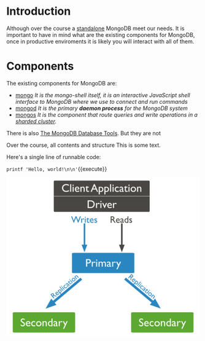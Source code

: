 # Introduction

Although over the course a [standalone](https://docs.mongodb.com/manual/reference/glossary/#std-term-standalone) MongoDB meet our needs.
It is important to have in mind what are the existing components for MongoDB, once in productive enviroments it is likely you will interact with all of them.   

# Components
The existing components for MongoDB are:
- [mongo](https://docs.mongodb.com/upcoming/reference/program/mongo/#mongodb-binary-bin.mongo) *It is the mongo-shell itself, it is an interactive JavaScript shell interface to MongoDB where we use to connect and run commands*
- [mongod](https://docs.mongodb.com/manual/reference/program/mongod/#mongodb-binary-bin.mongod) *It is the primary **daemon process** for the MongoDB system*
- [mongos](https://docs.mongodb.com/manual/reference/program/mongos/) *It is the component that route queries and write operations in a [sharded cluster](https://docs.mongodb.com/manual/sharding/).* 

There is also [The MongoDB Database Tools](https://docs.mongodb.com/database-tools/). But they are not 

Over the course, all contents and structure 
This is some text.

Here's a single line of runnable code:

`printf 'Hello, world!\n\n'`{{execute}}

![MongoReplicaSet](./assets/replica-set-read-write-operations-primary.bakedsvg.svg)

